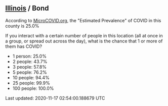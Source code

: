 
## [Illinois](/united-states/illinois) / Bond

According to [MicroCOVID.org](http://microcovid.org),
the "Estimated Prevalence" of COVID in this county is 25.0%

If you interact with a certain number of people in this location
(all at once in a group, or spread out across the day), what is the chance that
1 or more of them has COVID?

- 1 person: 25.0%
- 2 people: 43.7%
- 3 people: 57.8%
- 5 people: 76.2%
- 10 people: 94.4%
- 25 people: 99.9%
- 100 people: 100.0%

Last updated: 2020-11-17 02:54:00.188679 UTC
